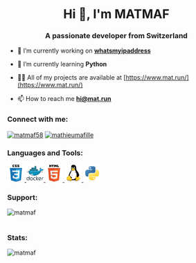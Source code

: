 <h1 align="center">Hi 👋, I'm MATMAF</h1>
<h3 align="center">A passionate developer from Switzerland</h3>

- 🔭 I’m currently working on **[whatsmyipaddress](https://github.com/MATMAF/whatsmyipaddress)**

- 🌱 I’m currently learning **Python**

- 👨‍💻 All of my projects are available at [https://www.mat.run/](https://www.mat.run/)

- 📫 How to reach me **hi@mat.run**

<h3 align="left">Connect with me:</h3>
<p align="left">
<a href="https://twitter.com/MATMAF58" target="blank"><img align="center" src="https://raw.githubusercontent.com/rahuldkjain/github-profile-readme-generator/master/src/images/icons/Social/twitter.svg" alt="matmaf58" height="30" width="40" /></a>
<a href="https://linkedin.com/in/mathieumafille" target="blank"><img align="center" src="https://raw.githubusercontent.com/rahuldkjain/github-profile-readme-generator/master/src/images/icons/Social/linked-in-alt.svg" alt="mathieumafille" height="30" width="40" /></a>
</p>

<h3 align="left">Languages and Tools:</h3>
<p align="left"> <a href="https://www.w3schools.com/css/" target="_blank" rel="noreferrer"> <img src="https://raw.githubusercontent.com/devicons/devicon/master/icons/css3/css3-original-wordmark.svg" alt="css3" width="40" height="40"/> </a> <a href="https://www.docker.com/" target="_blank" rel="noreferrer"> <img src="https://raw.githubusercontent.com/devicons/devicon/master/icons/docker/docker-original-wordmark.svg" alt="docker" width="40" height="40"/> </a> <a href="https://www.w3.org/html/" target="_blank" rel="noreferrer"> <img src="https://raw.githubusercontent.com/devicons/devicon/master/icons/html5/html5-original-wordmark.svg" alt="html5" width="40" height="40"/> </a> <a href="https://www.linux.org/" target="_blank" rel="noreferrer"> <img src="https://raw.githubusercontent.com/devicons/devicon/master/icons/linux/linux-original.svg" alt="linux" width="40" height="40"/> </a> <a href="https://www.python.org" target="_blank" rel="noreferrer"> <img src="https://raw.githubusercontent.com/devicons/devicon/master/icons/python/python-original.svg" alt="python" width="40" height="40"/> </a> </p>

<h3 align="left">Support:</h3>
<p><a href="https://ko-fi.com/matmaf"> <img align="left" src="https://cdn.ko-fi.com/cdn/kofi3.png?v=3" height="50" width="210" alt="matmaf" /></a></p><br><br>

<h3 align="left">Stats:</h3>
<p><img align="left" src="https://github-readme-stats.vercel.app/api/top-langs/?username=MATMAF&theme=nord&show_icons=true&hide_border=true&layout=compact" alt="matmaf"/> </p>
